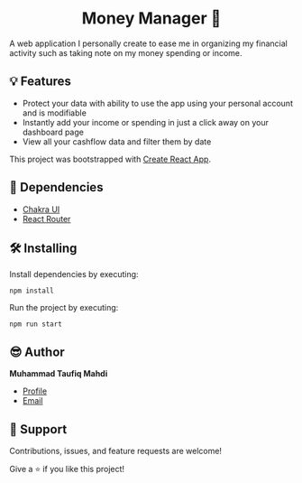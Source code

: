 <h1 align="center">Money Manager 💸</h1>

<p>
A web application I personally create to ease me in organizing my financial activity such as taking note on my money spending or income.
</p>

## 💡 Features

* Protect your data with ability to use the app using your personal account and is modifiable
* Instantly add your income or spending in just a click away on your dashboard page
* View all your cashflow data and filter them by date

This project was bootstrapped with [Create React App](https://github.com/facebook/create-react-app).

## 🚦 Dependencies

- [Chakra UI](https://chakra-ui.com/ "Chakra UI")
- [React Router](https://reactrouter.com/en/main "React Router")

## 🛠 Installing

Install dependencies by executing:

```
npm install
```

Run the project by executing:

```
npm run start
```

## 😎 Author

**Muhammad Taufiq Mahdi**

- [Profile](https://www.linkedin.com/in/mtaufiqmahdi/ "Muhammad Taufiq Mahdi")
- [Email](mailto:mtaufiqmahdi@yahoo.co.id?subject=Hi "Hi!")

## 🤝 Support

Contributions, issues, and feature requests are welcome!

Give a ⭐️ if you like this project!